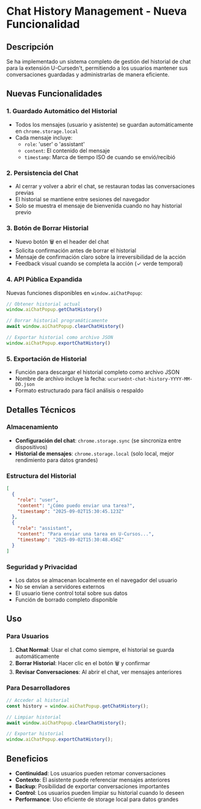 # Chat History Management - Nueva Funcionalidad

## Descripción
Se ha implementado un sistema completo de gestión del historial de chat para la extensión U-Cursedn't, permitiendo a los usuarios mantener sus conversaciones guardadas y administrarlas de manera eficiente.

## Nuevas Funcionalidades

### 1. **Guardado Automático del Historial**
- Todos los mensajes (usuario y asistente) se guardan automáticamente en `chrome.storage.local`
- Cada mensaje incluye:
  - `role`: 'user' o 'assistant'
  - `content`: El contenido del mensaje
  - `timestamp`: Marca de tiempo ISO de cuando se envió/recibió

### 2. **Persistencia del Chat**
- Al cerrar y volver a abrir el chat, se restauran todas las conversaciones previas
- El historial se mantiene entre sesiones del navegador
- Solo se muestra el mensaje de bienvenida cuando no hay historial previo

### 3. **Botón de Borrar Historial**
- Nuevo botón 🗑️ en el header del chat
- Solicita confirmación antes de borrar el historial
- Mensaje de confirmación claro sobre la irreversibilidad de la acción
- Feedback visual cuando se completa la acción (✓ verde temporal)

### 4. **API Pública Expandida**
Nuevas funciones disponibles en `window.aiChatPopup`:

```javascript
// Obtener historial actual
window.aiChatPopup.getChatHistory()

// Borrar historial programáticamente
await window.aiChatPopup.clearChatHistory()

// Exportar historial como archivo JSON
window.aiChatPopup.exportChatHistory()
```

### 5. **Exportación de Historial**
- Función para descargar el historial completo como archivo JSON
- Nombre de archivo incluye la fecha: `ucursednt-chat-history-YYYY-MM-DD.json`
- Formato estructurado para fácil análisis o respaldo

## Detalles Técnicos

### Almacenamiento
- **Configuración del chat**: `chrome.storage.sync` (se sincroniza entre dispositivos)
- **Historial de mensajes**: `chrome.storage.local` (solo local, mejor rendimiento para datos grandes)

### Estructura del Historial
```json
[
  {
    "role": "user",
    "content": "¿Cómo puedo enviar una tarea?",
    "timestamp": "2025-09-02T15:30:45.123Z"
  },
  {
    "role": "assistant", 
    "content": "Para enviar una tarea en U-Cursos...",
    "timestamp": "2025-09-02T15:30:48.456Z"
  }
]
```

### Seguridad y Privacidad
- Los datos se almacenan localmente en el navegador del usuario
- No se envían a servidores externos
- El usuario tiene control total sobre sus datos
- Función de borrado completo disponible

## Uso

### Para Usuarios
1. **Chat Normal**: Usar el chat como siempre, el historial se guarda automáticamente
2. **Borrar Historial**: Hacer clic en el botón 🗑️ y confirmar
3. **Revisar Conversaciones**: Al abrir el chat, ver mensajes anteriores

### Para Desarrolladores
```javascript
// Acceder al historial
const history = window.aiChatPopup.getChatHistory();

// Limpiar historial
await window.aiChatPopup.clearChatHistory();

// Exportar historial
window.aiChatPopup.exportChatHistory();
```

## Beneficios
- **Continuidad**: Los usuarios pueden retomar conversaciones
- **Contexto**: El asistente puede referenciar mensajes anteriores
- **Backup**: Posibilidad de exportar conversaciones importantes
- **Control**: Los usuarios pueden limpiar su historial cuando lo deseen
- **Performance**: Uso eficiente de storage local para datos grandes
